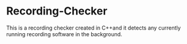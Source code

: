 # Recording-Checker
This is a recording checker created in C++and it detects any currently running recording software in the background.
